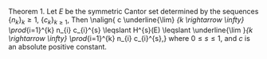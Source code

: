 Theorem 1. Let $E$ be the symmetric Cantor set determined by the sequences $\left\{n_{k}\right\}_{k} \geqslant 1$, $\left\{c_{k}\right\}_{k \geqslant 1}$, Then
\nalign{ c \underline{\lim} _{k \rightarrow \infty} \prod_{i=1}^{k} n_{i} c_{i}^{s} \leqslant H^{s}(E) \leqslant \underline{\lim }_{k \rightarrow \infty} \prod_{i=1}^{k} n_{i} c_{i}^{s},}
where $0 \leqslant s \leqslant 1$, and $c$ is an absolute positive constant.